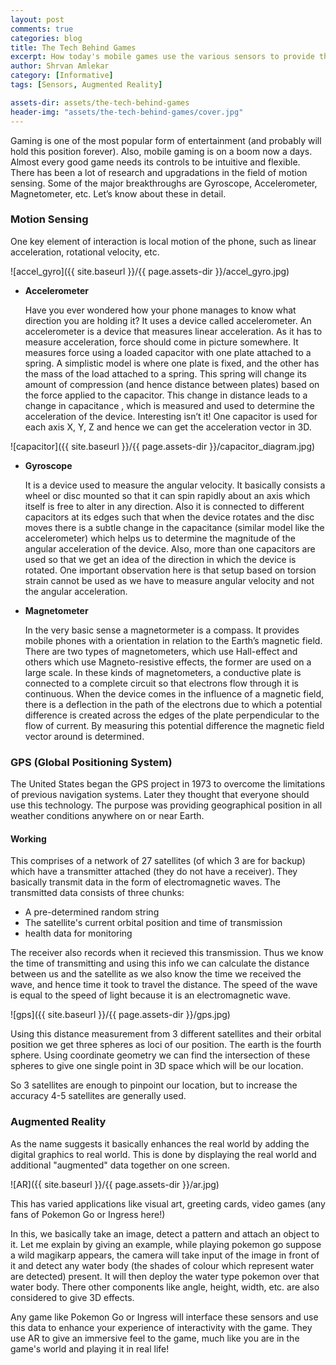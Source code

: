 ```yaml
---
layout: post
comments: true
categories: blog
title: The Tech Behind Games
excerpt: How today's mobile games use the various sensors to provide the ultimate gaming experience!
author: Shrvan Amlekar
category: [Informative]
tags: [Sensors, Augmented Reality]

assets-dir: assets/the-tech-behind-games
header-img: "assets/the-tech-behind-games/cover.jpg"
---
```


Gaming is one of the most popular form of entertainment (and probably will hold this position forever).
Also, mobile gaming is on a boom now a days. Almost every good game needs its controls to be intuitive and flexible. 
There has been a lot of research and upgradations in the field of motion sensing.
Some of the major breakthroughs are Gyroscope, Accelerometer, Magnetometer, etc. Let’s know about these in detail.

### Motion Sensing

One key element of interaction is local motion of the phone, such as linear acceleration, rotational velocity, etc.

![accel_gyro]({{ site.baseurl }}/{{ page.assets-dir }}/accel_gyro.jpg)

 - **Accelerometer**

   Have you ever wondered how your phone manages to know what direction you are holding it?
   It uses a device called accelerometer. An accelerometer is a device that measures linear acceleration.
   As it has to measure acceleration, force should come in picture somewhere.
   It measures force using a loaded capacitor with one plate attached to a spring.
   A simplistic model is where one plate is fixed, and the other has the mass of the load attached to a spring.
   This spring will change its amount of compression (and hence distance between plates) based on the force
   applied to the capacitor. This change in distance leads to a change in capacitance
   , which is measured and used to determine the acceleration of the device. Interesting isn’t it!
   One capacitor is used for each axis X, Y, Z and hence we can get the acceleration
   vector in 3D.

![capacitor]({{ site.baseurl }}/{{ page.assets-dir }}/capacitor_diagram.jpg)

 - **Gyroscope** 

   It is a device used to measure the angular velocity.
   It basically consists a wheel or disc mounted so that it can spin rapidly
   about an axis which itself is free to alter in any direction.
   Also it is connected to different capacitors at its edges such that when the
   device rotates and the disc moves there is a subtle change in the capacitance
   (similar model like the accelerometer) which helps us to determine the
   magnitude of the angular acceleration of the device.
   Also, more than one capacitors are used so that we get an idea of the
   direction in which the device is rotated.
   One important observation here is that setup based on torsion strain cannot
   be used as we have to measure angular velocity and not the angular acceleration.

 - **Magnetometer**

   In the very basic sense a magnetormeter is a compass. 
   It provides mobile phones with a orientation in relation to the Earth’s magnetic field.
   There are two types of magnetometers, which use Hall-effect and others which
   use Magneto-resistive effects, the former are used on a large scale.
   In these kinds of magnetometers, a conductive plate is connected to a
   complete circuit so that electrons flow through it is continuous.
   When the device comes in the influence of a magnetic field, there is a deflection
   in the path of the electrons due to which a potential difference is created
   across the edges of the plate perpendicular to the flow of current.
   By measuring this potential difference the magnetic field vector around is determined.

### GPS (Global Positioning System)

The United States began the GPS project in 1973 to overcome the limitations of
previous navigation systems. Later they thought that everyone should use this technology.
The purpose was providing geographical position in all weather conditions anywhere on or near Earth.

#### Working

This comprises of a network of 27 satellites (of which 3 are for backup)
which have a transmitter attached (they do not have a receiver).
They basically transmit data in the form of electromagnetic waves.
The transmitted data consists of three chunks:
 
 - A pre-determined random string
 - The satellite's current orbital position and time of transmission
 - health data for monitoring

The receiver also records when it recieved this transmission.
Thus we know the time of transmitting and using this info we can calculate the
distance between us and the satellite as we also know the time we received the wave,
and hence time it took to travel the distance. The speed of the wave is equal
to the speed of light because it is an electromagnetic wave.

![gps]({{ site.baseurl }}/{{ page.assets-dir }}/gps.jpg)

Using this distance measurement from 3 different satellites and their orbital position
we get three spheres as loci of our position. The earth is the fourth sphere. Using coordinate geometry
we can find the intersection of these spheres to give one single point in 3D space
which will be our location.

So 3 satellites are enough to pinpoint our location, but to increase the accuracy 4-5 satellites are generally used.

### Augmented Reality

As the name suggests it basically enhances the real world by adding the digital
graphics to real world. This is done by displaying the real world and additional
"augmented" data together on one screen.

![AR]({{ site.baseurl }}/{{ page.assets-dir }}/ar.jpg)

This has varied applications like visual art, greeting cards, video games
(any fans of Pokemon Go or Ingress here!)

In this, we basically take an image, detect a pattern and attach an object to it.
Let me explain by giving an example, while playing pokemon go suppose a wild magikarp appears,
the camera will take input of the image in front of it and detect any water body
(the shades of colour which represent water are detected) present.
It will then deploy the water type pokemon over that water body.
There other components like angle, height, width, etc. are also considered to give 3D effects.

Any game like Pokemon Go or Ingress will interface these sensors and use this
data to enhance your experience of interactivity with the game. They use AR
to give an immersive feel to the game, much like you are in the game's world
and playing it in real life!

